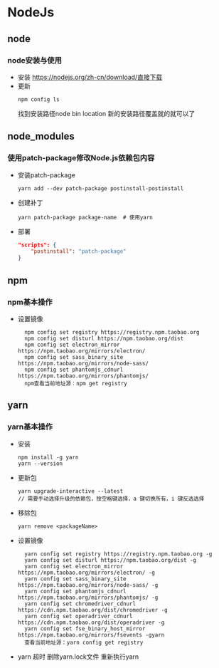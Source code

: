 # NodeJs
## node
### node安装与使用
- 安装
  https://nodejs.org/zh-cn/download/直接下载
- 更新
  ```
  npm config ls
  ```
  找到安装路径node bin location
  新的安装路径覆盖就的就可以了
##  node_modules
### 使用patch-package修改Node.js依赖包内容
- 安装patch-package
    ```
    yarn add --dev patch-package postinstall-postinstall
    ```
- 创建补丁
    ```
    yarn patch-package package-name  # 使用yarn
    ```
- 部署
    ```json
    "scripts": {
        "postinstall": "patch-package"
    }
    ```

## npm
### npm基本操作
- 设置镜像
  ```
    npm config set registry https://registry.npm.taobao.org
    npm config set disturl https://npm.taobao.org/dist
    npm config set electron_mirror https://npm.taobao.org/mirrors/electron/
    npm config set sass_binary_site https://npm.taobao.org/mirrors/node-sass/
    npm config set phantomjs_cdnurl https://npm.taobao.org/mirrors/phantomjs/
    npm查看当前地址源：npm get registry
  ```

## yarn
### yarn基本操作
- 安装
  ```
  npm install -g yarn
  yarn --version
  ```
- 更新包
  ```
  yarn upgrade-interactive --latest
  // 需要手动选择升级的依赖包，按空格键选择，a 键切换所有，i 键反选选择
  ```
- 移除包
  ```
  yarn remove <packageName>
  ```
- 设置镜像
  ```
    yarn config set registry https://registry.npm.taobao.org -g
    yarn config set disturl https://npm.taobao.org/dist -g
    yarn config set electron_mirror https://npm.taobao.org/mirrors/electron/ -g
    yarn config set sass_binary_site https://npm.taobao.org/mirrors/node-sass/ -g
    yarn config set phantomjs_cdnurl https://npm.taobao.org/mirrors/phantomjs/ -g
    yarn config set chromedriver_cdnurl https://cdn.npm.taobao.org/dist/chromedriver -g
    yarn config set operadriver_cdnurl https://cdn.npm.taobao.org/dist/operadriver -g
    yarn config set fse_binary_host_mirror https://npm.taobao.org/mirrors/fsevents -gyarn
    查看当前地址源：yarn config get registry
  ```
- yarn 超时
  删除yarn.lock文件 重新执行yarn